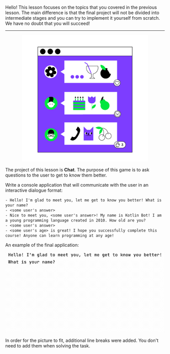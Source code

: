 Hello! This lesson focuses on the topics that you covered in the previous lesson. 
The main difference is that the final project will not be divided into intermediate stages 
and you can try to implement it yourself from scratch. 
We have no doubt that you will succeed!

----

<p align="center">
    <img src="../../../utils/src/main/resources/images/part1/Chat/game.png" alt="Bot for dating" width="400"/>
</p>

The project of this lesson is **Chat**.
The purpose of this game is to ask questions to the user to get to know them better.

Write a console application 
that will communicate with the user in an interactive dialogue format:

```text
- Hello! I'm glad to meet you, let me get to know you better! What is your name?
- <some user's answer>
- Nice to meet you, <some user's answer>! My name is Kotlin Bot! I am a young programming language created in 2010. How old are you?
- <some user's answer>
- <some user's age> is great! I hope you successfully complete this course! Anyone can learn programming at any age!
```

An example of the final application:

![Chat example](../../../utils/src/main/resources/images/part1/Chat/game.gif "Chat example")

In order for the picture to fit, additional line breaks were added. 
You don't need to add them when solving the task.
